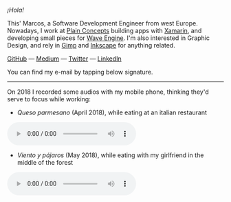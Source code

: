 *¡Hola!*

This' Marcos, a Software Development Engineer from west Europe. Nowadays, I work at [Plain Concepts](http://www.plainconcepts.com) building apps with [Xamarin](http://www.xamarin.com), and developing small pieces for [Wave Engine](http://www.waveengine.net). I'm also interested in Graphic Design, and rely in [Gimp](http://www.gimp.org) and [Inkscape](http://inkscape.org) for anything related.

[GitHub](https://github.com/MarcosCobena) — [Medium](https://medium.com/@MarcosCobena) — [Twitter](https://twitter.com/1Marcos2Cobena) — [LinkedIn](https://www.linkedin.com/in/MarcosCobena)

You can find my e-mail by tapping below signature.

---

On 2018 I recorded some audios with my mobile phone, thinking they'd serve to focus while working:

- *Queso parmesano* (April 2018), while eating at an italian restaurant
<audio controls loop>
  <source src="items/documents/QuesoParmesano.mp3" type="audio/mpeg">
(Sorry, your browser doesn't support embedding audio.)
</audio>

- *Viento y pájaros* (May 2018), while eating with my girlfriend in the middle of the forest
<audio controls loop>
  <source src="items/documents/VientoYPajaros.mp3" type="audio/mpeg">
(Sorry, your browser doesn't support embedding audio.)
</audio>